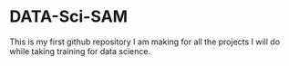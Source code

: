 # DATA-Sci-SAM
This is my first github repository I am making for all the projects I will do while taking training for data science.
